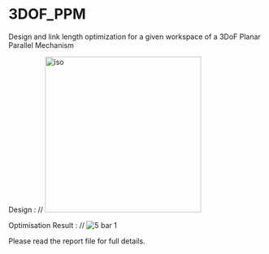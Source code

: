 # 3DOF_PPM
Design and link length optimization for a given workspace of a 3DoF Planar Parallel Mechanism

Design : //
<img width="307" alt="iso" src="https://user-images.githubusercontent.com/51901508/176871686-3b82be1b-de04-46c4-9994-946e00a3cd31.PNG">

Optimisation Result : //
![5 bar 1](https://user-images.githubusercontent.com/51901508/176871794-9f2a9e83-f9b1-407b-8b09-f8e7f7d65c4d.jpeg)

Please read the report file for full details.
